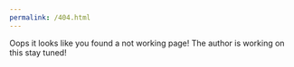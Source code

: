 ```yaml
---
permalink: /404.html
---
```

Oops it looks like you found a not working page! The author is working on this stay tuned!
